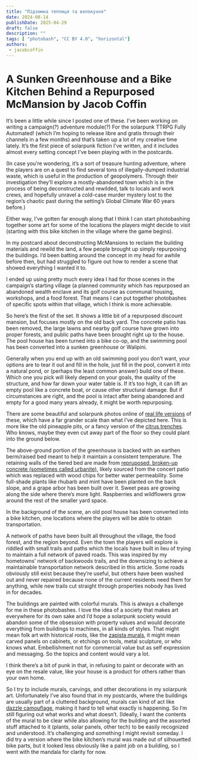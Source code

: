 ```yaml
---
title: "Підземна теплиця та велокухня"
date: 2024-08-14
publishDate: 2025-04-29
draft: false
description: ""
tags: [ "photobash", "CC BY 4.0", "horizontal"]
authors:
 - jacobcoffin
---
```


# A Sunken Greenhouse and a Bike Kitchen Behind a Repurposed McMansion by Jacob Coffin

It’s been a little while since I posted one of these. I’ve been working on writing a campaign(?) adventure module(?) For the solarpunk TTRPG Fully Automated! (which I’m hoping to release libre and gratis through their channels in a few months) and that’s taken up a lot of my creative time lately. It’s the first piece of solarpunk fiction I’ve written, and it includes almost every setting concept I’ve been playing with in the postcards.

(In case you’re wondering, it’s a sort of treasure hunting adventure, where the players are on a quest to find several tons of illegally-dumped industrial waste, which is useful in the production of geopolymers. Through their investigation they’ll explore a mostly-abandoned town which is in the process of being deconstructed and rewilded, talk to locals and work crews, and hopefully unravel a cold-case murder mystery lost to the region’s chaotic past during the setting’s Global Climate War 60 years before.)

Either way, I’ve gotten far enough along that I think I can start photobashing together some art for some of the locations the players might decide to visit (starting with this bike kitchen in the village where the game begins).

In my postcard about deconstructing McMansions to reclaim the building materials and rewild the land, a few people brought up simply repurposing the buildings. I’d been batting around the concept in my head for awhile before then, but had struggled to figure out how to render a scene that showed everything I wanted it to.

I ended up using pretty much every idea I had for those scenes in the campaign’s starting village (a planned community which has repurposed an abandoned wealth enclave and its golf course as communal housing, workshops, and a food forest. That means I can put together photobashes of specific spots within that village, which I think is more achievable.

So here’s the first of the set. It shows a little bit of a repurposed discount mansion, but focuses mostly on the old back yard. The concrete patio has been removed, the large lawns and nearby golf course have grown into proper forests, and public paths have been brought right up to the house. The pool house has been turned into a bike co-op, and the swimming pool has been converted into a sunken greenhouse or Walipini.

Generally when you end up with an old swimming pool you don’t want, your options are to tear it out and fill in the hole, just fill in the pool, convert it into a natural pond, or (perhaps the least common answer) build one of these. Which one you pick will likely depend on your goals, the quality of the structure, and how far down your water table is. If it’s too high, it can lift an empty pool like a concrete boat, or cause other structural damage. But if circumstances are right, and the pool is intact after being abandoned and empty for a good many years already, it might be worth repurposing.

There are some beautiful and solarpunk photos online of [real life versions](https://www.urbangardensweb.com/2017/08/26/transform-disused-swimming-pool-garden/) of these, which have a far grander scale than what I’ve depicted here. This is more like the old pineapple pits, or a fancy version of the [citrus trenches](https://solar.lowtechmagazine.com/2020/04/fruit-trenches-cultivating-subtropical-plants-in-freezing-temperatures/). Who knows, maybe they even cut away part of the floor so they could plant into the ground below.

The above-ground portion of the greenhouse is backed with an earthen berm/raised bed meant to help it maintain a consistent temperature. The retaining walls of the tiered bed are made from [repruposed, broken-up concrete (sometimes called urbanite)](https://slrpnk.net/post/11909269), likely sourced from the concert patio which was replaced with wood chips for better water permeability. Some full-shade plants like rhubarb and mint have been planted on the back slope, and a grape arbor has been built over it. Sweet peas are growing along the side where there’s more light. Raspberries and wildflowers grow around the rest of the smaller yard space.

In the background of the scene, an old pool house has been converted into a bike kitchen, one locations where the players will be able to obtain transportation.

A network of paths have been built all throughout the village, the food forest, and the region beyond. Even the town the players will explore is riddled with small trails and paths which the locals have built in lieu of trying to maintain a full network of paved roads. This was inspired by my hometowns’ network of backwoods trails, and the downsizing to achieve a maintainable transportation network described in this article. Some roads obviously still exist because they’re useful, but others have been washed out and never repaired because none of the current residents need them for anything, while new trails cut straight through properties nobody has lived in for decades.

The buildings are painted with colorful murals. This is always a challenge for me in these photobashes. I love the idea of a society that makes art everywhere for its own sake and I’d hope a solarpunk society would abandon some of the obsession with property values and would decorate everything from buildings to machines, in all kinds of styles. That might mean folk art with historical roots, like the [zapista murals](https://danestrom.com/the-zapatista-murals-of-oventic-mexico/), it might mean carved panels on cabinets, or etchings on tools, metal sculpture, or who knows what. Embellishment not for commercial value but as self expression and messaging. So the topics and content would vary a lot.

I think there’s a bit of punk in that, in refusing to paint or decorate with an eye on the resale value, like your house is a product for others rather than your own home.

So I try to include murals, carvings, and other decorations in my solarpunk art. Unfortunately I’ve also found that in my postcards, where the buildings are usually part of a cluttered background, murals can kind of act like [dazzle camouflage](https://en.wikipedia.org/wiki/Dazzle_camouflage), making it hard to tell what exactly is happening. So I’m still figuring out what works and what doesn’t. (Ideally, I want the contents of the mural to be clear while also allowing for the building and the assorted stuff attached to it (plants, solar panels, other tech) to be easily recognized and understood. It’s challenging and something I might revisit someday. I did try a version where the bike kitchen’s mural was made out of silhouetted bike parts, but it looked less obviously like a paint job on a building, so I went with the mandala for clarity for now.